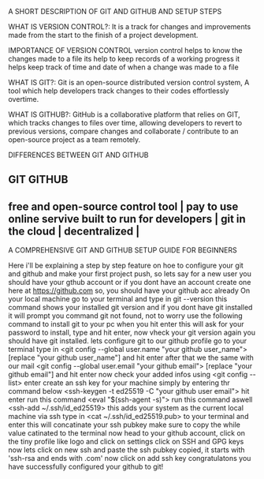 A SHORT DESCRIPTION OF GIT AND GITHUB AND SETUP STEPS

WHAT IS VERSION CONTROL?: It is a track for changes and improvements made from 
the start to the finish of a project development.

IMPORTANCE OF VERSION CONTROL
version control helps to know the changes made to a file
its help to keep records of a working progress 
it helps keep track of time and date of when a change was made to a file

WHAT IS GIT?: Git is an open-source distributed version control system, A
tool which help developers track changes to their codes effortlessly overtime.

WHAT IS GITHUB?: GitHub is a collaborative platform that relies on GIT, which 
tracks changes to files over time, allowing developers to revert to previous
versions, compare changes and collaborate / contribute to an open-source
project as a team remotely.


DIFFERENCES BETWEEN GIT AND GITHUB

GIT                                     GITHUB
-----------------------------------------------------------------------------
free and open-source control tool   |   pay to use online servive built to run
for developers                      |   git in the cloud
                                    |
decentralized                       |   
-----------------------------------------------------------------------------


A COMPREHENSIVE GIT AND GITHUB SETUP GUIDE FOR BEGINNERS

Here i'll be explaining a step by step feature on hoe to configure your git and
github and make your first project push,
so lets say for a new user you should have your gthub account or if you dont have an
account create one here at https://github.com
so, you should have your github acc already
On your local machine go to your terminal and type in 
git --version this command shows your installed git version and if you dont have
git installed it will prompt you command git not found, not to worry use the following
command to install git to your pc <sudo apt-get install git> when you hit enter this
 will ask for your password to install, type and hit enter, now vheck your git version
again you should have git installed. lets configure git to our github profile
go to your terminal type in 
<git config --global user.name "your github user_name"> [replace "your github user_name"]
and hit enter
after that we the same with our mail 
<git config --global user.email "your github email"> [replace "your github email"] and 
hit enter
now check your added infos using <git config --list> enter
create an ssh key for your machine simply by entering thr command below
<ssh-keygen -t ed25519 -C "your github user email"> hit enter
run this command <eval "$(ssh-agent -s)">
run this command aswell <ssh-add ~/.ssh/id_ed25519> this adds your system as the current 
local machine via ssh
type in <cat ~/.ssh/id_ed25519.pub> to your terminal and enter this will concatinate your
ssh pubkey make sure to copy the while value catinated to the terminal
now head to your github account, click on the tiny profile like logo and click on settings
click on SSH and GPG keys
now lets click on new ssh and paste the ssh pubkey copied, it starts with 'ssh-rsa and ends with .com' now click on add ssh key 
congratulatons you have successfully configured your github to git!












